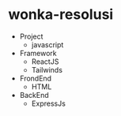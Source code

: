 # wonka-resolusi

* Project
  - javascript
* Framework
  - ReactJS
  - Tailwinds
* FrondEnd
  - HTML
* BackEnd
  - ExpressJs
